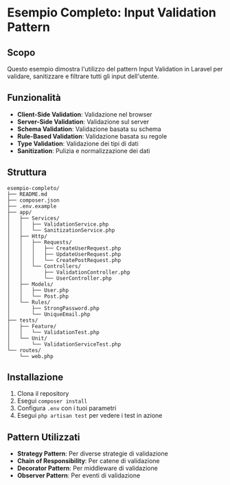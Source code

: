 # Esempio Completo: Input Validation Pattern

## Scopo

Questo esempio dimostra l'utilizzo del pattern Input Validation in Laravel per validare, sanitizzare e filtrare tutti gli input dell'utente.

## Funzionalità

- **Client-Side Validation**: Validazione nel browser
- **Server-Side Validation**: Validazione sul server
- **Schema Validation**: Validazione basata su schema
- **Rule-Based Validation**: Validazione basata su regole
- **Type Validation**: Validazione dei tipi di dati
- **Sanitization**: Pulizia e normalizzazione dei dati

## Struttura

```
esempio-completo/
├── README.md
├── composer.json
├── .env.example
├── app/
│   ├── Services/
│   │   ├── ValidationService.php
│   │   └── SanitizationService.php
│   ├── Http/
│   │   ├── Requests/
│   │   │   ├── CreateUserRequest.php
│   │   │   ├── UpdateUserRequest.php
│   │   │   └── CreatePostRequest.php
│   │   └── Controllers/
│   │       ├── ValidationController.php
│   │       └── UserController.php
│   ├── Models/
│   │   ├── User.php
│   │   └── Post.php
│   └── Rules/
│       ├── StrongPassword.php
│       └── UniqueEmail.php
├── tests/
│   ├── Feature/
│   │   └── ValidationTest.php
│   └── Unit/
│       └── ValidationServiceTest.php
└── routes/
    └── web.php
```

## Installazione

1. Clona il repository
2. Esegui `composer install`
3. Configura `.env` con i tuoi parametri
4. Esegui `php artisan test` per vedere i test in azione

## Pattern Utilizzati

- **Strategy Pattern**: Per diverse strategie di validazione
- **Chain of Responsibility**: Per catene di validazione
- **Decorator Pattern**: Per middleware di validazione
- **Observer Pattern**: Per eventi di validazione
